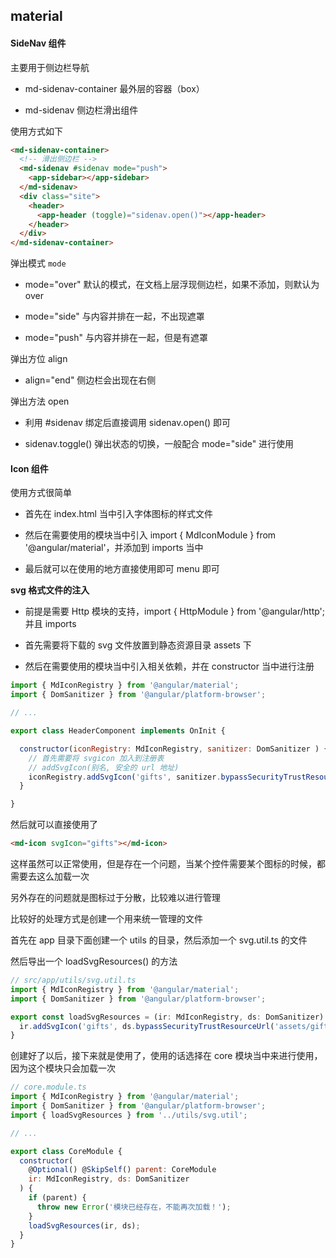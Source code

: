 


## material

#### SideNav 组件

主要用于侧边栏导航

* md-sidenav-container 最外层的容器（box）

* md-sidenav 侧边栏滑出组件

使用方式如下

```html
<md-sidenav-container>
  <!-- 滑出侧边栏 -->
  <md-sidenav #sidenav mode="push">
    <app-sidebar></app-sidebar>
  </md-sidenav>
  <div class="site">
    <header>
      <app-header (toggle)="sidenav.open()"></app-header>
    </header>
  </div>
</md-sidenav-container>
```

弹出模式 `mode`

* mode="over" 默认的模式，在文档上层浮现侧边栏，如果不添加，则默认为 over

* mode="side" 与内容并排在一起，不出现遮罩

* mode="push" 与内容并排在一起，但是有遮罩

弹出方位 align

* align="end" 侧边栏会出现在右侧

弹出方法 open

* 利用 #sidenav 绑定后直接调用 sidenav.open() 即可

* sidenav.toggle() 弹出状态的切换，一般配合 mode="side" 进行使用


#### Icon 组件

使用方式很简单

* 首先在 index.html 当中引入字体图标的样式文件 <link rel="stylesheet" href="...">

* 然后在需要使用的模块当中引入 import { MdIconModule } from '@angular/material'，并添加到 imports 当中

* 最后就可以在使用的地方直接使用即可 <md-icon>menu</md-icon> 即可

**svg 格式文件的注入**

* 前提是需要 Http 模块的支持，import { HttpModule } from '@angular/http'; 并且 imports

* 首先需要将下载的 svg 文件放置到静态资源目录 assets 下

* 然后在需要使用的模块当中引入相关依赖，并在 constructor 当中进行注册

```js
import { MdIconRegistry } from '@angular/material';
import { DomSanitizer } from '@angular/platform-browser';

// ...

export class HeaderComponent implements OnInit {

  constructor(iconRegistry: MdIconRegistry, sanitizer: DomSanitizer ) { 
    // 首先需要将 svgicon 加入到注册表
    // addSvgIcon(别名, 安全的 url 地址)
    iconRegistry.addSvgIcon('gifts', sanitizer.bypassSecurityTrustResourceUrl('assets/gifts.svg'))
  }

}
```

然后就可以直接使用了

```html
<md-icon svgIcon="gifts"></md-icon>
```

这样虽然可以正常使用，但是存在一个问题，当某个控件需要某个图标的时候，都需要去这么加载一次

另外存在的问题就是图标过于分散，比较难以进行管理

比较好的处理方式是创建一个用来统一管理的文件

首先在 app 目录下面创建一个 utils 的目录，然后添加一个 svg.util.ts 的文件

然后导出一个 loadSvgResources() 的方法

```js
// src/app/utils/svg.util.ts
import { MdIconRegistry } from '@angular/material';
import { DomSanitizer } from '@angular/platform-browser';

export const loadSvgResources = (ir: MdIconRegistry, ds: DomSanitizer) => {
  ir.addSvgIcon('gifts', ds.bypassSecurityTrustResourceUrl('assets/gifts.svg'));
}
```

创建好了以后，接下来就是使用了，使用的话选择在 core 模块当中来进行使用，因为这个模块只会加载一次

```js
// core.module.ts
import { MdIconRegistry } from '@angular/material';
import { DomSanitizer } from '@angular/platform-browser';
import { loadSvgResources } from '../utils/svg.util';

// ...

export class CoreModule {
  constructor(
    @Optional() @SkipSelf() parent: CoreModule
    ir: MdIconRegistry, ds: DomSanitizer
  ) {
    if (parent) {
      throw new Error('模块已经存在，不能再次加载！');
    }
    loadSvgResources(ir, ds);
  }
}
```